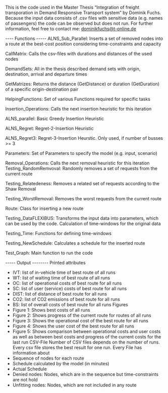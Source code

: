 This is the code used in the Master Thesis “Integration of freight transporation in Demand Responsive Transport system” by Dominik Fuchs. 
Because the input data consists of .csv files with sensitive data (e.g. names of passengers) the code can be observed but does not run. 
For further information, feel free to contact me: dominikfuchs@t-online.de

---- Functions ----- 
ALNS_Sub_Parallel: Inserts a set of removed nodes into a route at the best-cost position considering time-constraints and capacity

CallMatrix: Calls the csv-files with durations and distances of the used nodes

DemandSets: All in the thesis described demand sets with origin, destination, arrival and departure times

GetMatrizes: Returns the distance (GetDistance) or duration (GetDuration) of a specific origin-destination pair

HelpingFunctions: Set of various Functions required for specific tasks

Insertion_Operations: Calls the next insertion heuristic for this iteration

  ALNS_parallel: Basic Greedy Insertion Heuristic
  
  ALNS_Regret: Regret-2-Insertion Heuristic
  
  ALNS_Regret3: Regret-3-Insertion Heurstic. Only used, if number of busses >= 3

Parameters: Set of Parameters to specify the model (e.g. input, scenario)

Removal_Operations: Calls the next removal heuristic for this iteration
   Testing_RandomRemvoval: Randomly removes a set of requests from the current route
	
   Testing_Relatedeness: Removes a related set of requests according to the Shaw Removal
	
   Testing_WorstRemoval: Removes the worst requests from the current route
	
Route: Class for inserting a new route 

Testing_DataFLEXIBUS: Transforms the input data into parameters, which can be used by the code. Calculation of time-windows for the original data

Testing_Time: Functions for defining time-windows

Testing_NewSchedule: Calculates a schedule for the inserted route

Test_Graph: Main function to run the code

----- Output --------
Printed attributes
-	IVT: list of in-vehicle time of best route of all runs
-	WT: list of waiting time of best route of all runs
-	OC: list of operational costs of best route for all runs
-	SC: list of user (service) costs of best route for all runs
-	DIST: list of distance of best route for all runs
-	CO2: list of CO2 emissions of best route for all runs
-	BS: list of overall costs of best route for all runs
Figures
-	Figure 1: Shows best costs of all runs
-	Figure 2: Shows progress of the current route for routes of all runs
-	Figure 3: Shows the operational cost of the best route for all runs
-	Figure 4: Shows the user cost of the best route for all runs
-	Figure 5: Shows comparison between operational costs and user costs as well as between best costs and progress of the current costs for the last run
CSV-File
Number of CSV files depends on the number of runs. Every csv file stores the best result for one run. Every File has information about
-	Sequence of nodes for each route
-	Schedule calculated by the model (in minutes)
-	Actual Schedule
-	Denied nodes: Nodes, which are in the sequence but time-constraints are not hold
-	Unfitting nodes: Nodes, which are not included in any route 
